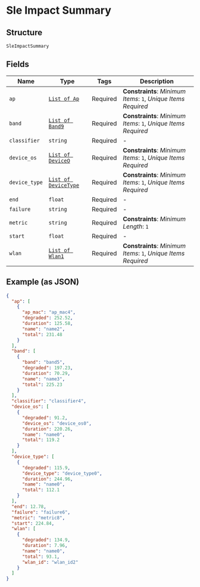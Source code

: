 
# Sle Impact Summary

## Structure

`SleImpactSummary`

## Fields

| Name | Type | Tags | Description |
|  --- | --- | --- | --- |
| `ap` | [`List of Ap`](../../doc/models/ap.md) | Required | **Constraints**: *Minimum Items*: `1`, *Unique Items Required* |
| `band` | [`List of Band9`](../../doc/models/band-9.md) | Required | **Constraints**: *Minimum Items*: `1`, *Unique Items Required* |
| `classifier` | `string` | Required | - |
| `device_os` | [`List of DeviceO`](../../doc/models/device-o.md) | Required | **Constraints**: *Minimum Items*: `1`, *Unique Items Required* |
| `device_type` | [`List of DeviceType`](../../doc/models/device-type.md) | Required | **Constraints**: *Minimum Items*: `1`, *Unique Items Required* |
| `end` | `float` | Required | - |
| `failure` | `string` | Required | - |
| `metric` | `string` | Required | **Constraints**: *Minimum Length*: `1` |
| `start` | `float` | Required | - |
| `wlan` | [`List of Wlan1`](../../doc/models/wlan-1.md) | Required | **Constraints**: *Minimum Items*: `1`, *Unique Items Required* |

## Example (as JSON)

```json
{
  "ap": [
    {
      "ap_mac": "ap_mac4",
      "degraded": 252.52,
      "duration": 125.58,
      "name": "name2",
      "total": 231.48
    }
  ],
  "band": [
    {
      "band": "band5",
      "degraded": 197.23,
      "duration": 70.29,
      "name": "name3",
      "total": 225.23
    }
  ],
  "classifier": "classifier4",
  "device_os": [
    {
      "degraded": 91.2,
      "device_os": "device_os0",
      "duration": 220.26,
      "name": "name0",
      "total": 119.2
    }
  ],
  "device_type": [
    {
      "degraded": 115.9,
      "device_type": "device_type0",
      "duration": 244.96,
      "name": "name0",
      "total": 112.1
    }
  ],
  "end": 12.78,
  "failure": "failure6",
  "metric": "metric8",
  "start": 224.84,
  "wlan": [
    {
      "degraded": 134.9,
      "duration": 7.96,
      "name": "name0",
      "total": 93.1,
      "wlan_id": "wlan_id2"
    }
  ]
}
```

